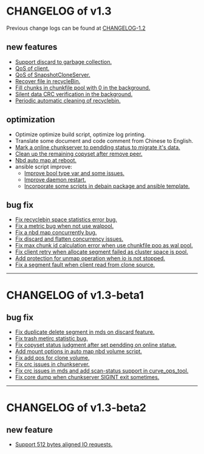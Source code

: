 # CHANGELOG of v1.3

Previous change logs can be found at [CHANGELOG-1.2](https://github.com/opencurve/curve/blob/master/CHANGELOG-1.2.md)

## new features

- [Support discard to garbage collection.](https://github.com/opencurve/curve/pull/189)
- [QoS of client.](https://github.com/opencurve/curve/pull/268)
- [QoS of SnapshotCloneServer.](https://github.com/opencurve/curve/pull/303)
- [Recover file in recycleBin.](https://github.com/opencurve/curve/pull/259)
- [Fill chunks in chunkfile pool with 0 in the background.](https://github.com/opencurve/curve/pull/322)
- [Silent data CRC verification in the background.](https://github.com/opencurve/curve/pull/377)
- [Periodic automatic cleaning of recyclebin.](https://github.com/opencurve/curve/pull/310)


## optimization

- Optimize optimize build script, optimize log printing.
- Translate some document and code comment from Chinese to English.
- [Mark a online chunkserver to pendding status to migrate it's data.](https://github.com/opencurve/curve/pull/252)
- [Clean up the remaining copyset after remove peer.](https://github.com/opencurve/curve/pull/373)
- [Nbd auto map at reboot.](https://github.com/opencurve/curve/pull/347)
- ansible script improve:
    - [Improve bool type var and some issues.](https://github.com/opencurve/curve/pull/331)
    - [Improve daemon restart.](https://github.com/opencurve/curve/pull/315)
    - [Incorporate some scripts in debain package and ansible template.](https://github.com/opencurve/curve/pull/380)


## bug fix

- [Fix recyclebin space statistics error bug.](https://github.com/opencurve/curve/pull/294)
- [Fix a metric bug when not use walpool.](https://github.com/opencurve/curve/pull/291)
- [Fix a nbd map concurrently bug.](https://github.com/opencurve/curve/pull/302)
- [Fix discard and flatten concurrency issues.](https://github.com/opencurve/curve/pull/312)
- [Fix max chunk id calculation error when use chunkfile poo as wal pool.](https://github.com/opencurve/curve/pull/341)
- [Fix client retry when allocate segment failed as cluster space is pool.](https://github.com/opencurve/curve/pull/338)
- [Add protection for unmap operation when io is not stopped.](https://github.com/opencurve/curve/pull/348)
- [Fix a segment fault when client read from clone source.](https://github.com/opencurve/curve/pull/358)

<hr>

# CHANGELOG of v1.3-beta1

## bug fix

- [Fix duplicate delete segment in mds on discard feature.](https://github.com/opencurve/curve/pull/421)
- [Fix trash metirc statistic bug.](https://github.com/opencurve/curve/pull/417)
- [Fix copyset status judgment after set pendding on online statue.](https://github.com/opencurve/curve/pull/416)
- [Add mount options in auto map nbd volume script.](https://github.com/opencurve/curve/pull/407)
- [Fix add qos for clone volume.](https://github.com/opencurve/curve/pull/421)
- [Fix crc issues in chunkserver.](https://github.com/opencurve/curve/pull/405)
- [Fix crc issues in mds and add scan-status support in curve_ops_tool.](https://github.com/opencurve/curve/pull/420)
- [Fix core dump when chunkserver SIGINT exit sometimes.](https://github.com/opencurve/curve/pull/429)

<hr>

# CHANGELOG of v1.3-beta2

## new feature

- [Support 512 bytes aligned IO requests.](https://github.com/opencurve/curve/pull/435)
